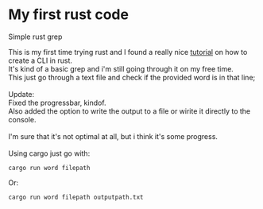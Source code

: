 # My first rust code
 Simple rust grep

This is my first time trying rust and I found a really nice [tutorial](https://rust-cli.github.io/book/index.html) on how to create a CLI in rust.
<br/>
It's kind of a basic grep and i'm still going through it on my free time.<br/>
This just go through a text file and check if the provided word is in that line;
<br/><br/>
Update:<br/>
Fixed the progressbar, kindof.<br/>
Also added the option to write the output to a file or wirite it directly to the console.
<br/><br/>
I'm sure that it's not optimal at all, but i think it's some progress.
<br/><br/>
Using cargo just go with:
```
cargo run word filepath 
```
Or:
```
cargo run word filepath outputpath.txt
```
